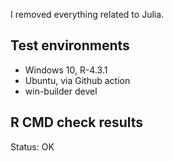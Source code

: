 I removed everything related to Julia.


## Test environments

* Windows 10, R-4.3.1
* Ubuntu, via Github action
* win-builder devel


## R CMD check results

Status: OK
